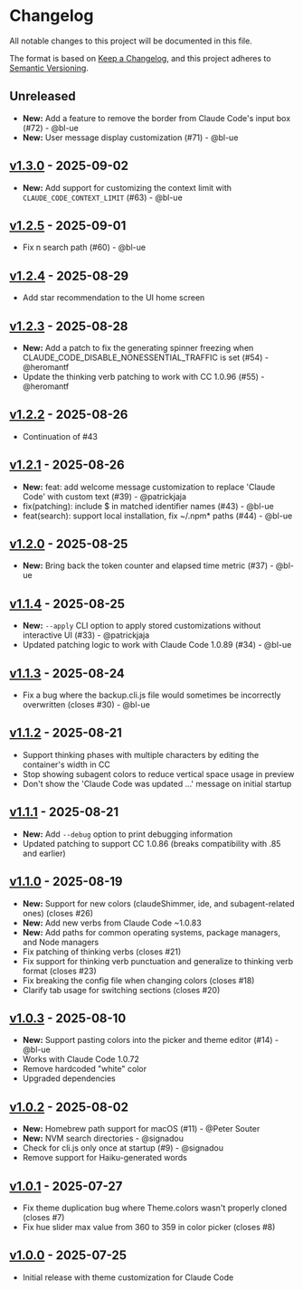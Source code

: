 # Changelog

All notable changes to this project will be documented in this file.

The format is based on [Keep a Changelog](https://keepachangelog.com/en/1.0.0/),
and this project adheres to [Semantic Versioning](https://semver.org/spec/v2.0.0.html).

## Unreleased

- **New:** Add a feature to remove the border from Claude Code's input box (#72) - @bl-ue
- **New:** User message display customization (#71) - @bl-ue

## [v1.3.0](https://github.com/Piebald-AI/tweakcc/releases/tag/v1.3.0) - 2025-09-02

- **New:** Add support for customizing the context limit with `CLAUDE_CODE_CONTEXT_LIMIT` (#63) - @bl-ue

## [v1.2.5](https://github.com/Piebald-AI/tweakcc/releases/tag/v1.2.5) - 2025-09-01

- Fix n search path (#60) - @bl-ue

## [v1.2.4](https://github.com/Piebald-AI/tweakcc/releases/tag/v1.2.4) - 2025-08-29

- Add star recommendation to the UI home screen

## [v1.2.3](https://github.com/Piebald-AI/tweakcc/releases/tag/v1.2.3) - 2025-08-28

- **New:** Add a patch to fix the generating spinner freezing when CLAUDE_CODE_DISABLE_NONESSENTIAL_TRAFFIC is set (#54) - @heromantf
- Update the thinking verb patching to work with CC 1.0.96 (#55) - @heromantf

## [v1.2.2](https://github.com/Piebald-AI/tweakcc/releases/tag/v1.2.2) - 2025-08-26

- Continuation of #43

## [v1.2.1](https://github.com/Piebald-AI/tweakcc/releases/tag/v1.2.1) - 2025-08-26

- **New:** feat: add welcome message customization to replace 'Claude Code' with custom text (#39) - @patrickjaja
- fix(patching): include $ in matched identifier names (#43) - @bl-ue
- feat(search): support local installation, fix ~/.npm* paths (#44) - @bl-ue

## [v1.2.0](https://github.com/Piebald-AI/tweakcc/releases/tag/v1.2.0) - 2025-08-25

- **New:** Bring back the token counter and elapsed time metric (#37) - @bl-ue

## [v1.1.4](https://github.com/Piebald-AI/tweakcc/releases/tag/v1.1.4) - 2025-08-25

- **New:** `--apply` CLI option to apply stored customizations without interactive UI (#33) - @patrickjaja
- Updated patching logic to work with Claude Code 1.0.89 (#34) - @bl-ue

## [v1.1.3](https://github.com/Piebald-AI/tweakcc/releases/tag/v1.1.3) - 2025-08-24

- Fix a bug where the backup.cli.js file would sometimes be incorrectly overwritten (closes #30) - @bl-ue

## [v1.1.2](https://github.com/Piebald-AI/tweakcc/releases/tag/v1.1.2) - 2025-08-21

- Support thinking phases with multiple characters by editing the container's width in CC
- Stop showing subagent colors to reduce vertical space usage in preview
- Don't show the 'Claude Code was updated ...' message on initial startup

## [v1.1.1](https://github.com/Piebald-AI/tweakcc/releases/tag/v1.1.1) - 2025-08-21

- **New:** Add `--debug` option to print debugging information
- Updated patching to support CC 1.0.86 (breaks compatibility with .85 and earlier)

## [v1.1.0](https://github.com/Piebald-AI/tweakcc/releases/tag/v1.1.0) - 2025-08-19

- **New:** Support for new colors (claudeShimmer, ide, and subagent-related ones) (closes #26)
- **New:** Add new verbs from Claude Code ~1.0.83
- **New:** Add paths for common operating systems, package managers, and Node managers
- Fix patching of thinking verbs (closes #21)
- Fix support for thinking verb punctuation and generalize to thinking verb format (closes #23)
- Fix breaking the config file when changing colors (closes #18)
- Clarify tab usage for switching sections (closes #20)

## [v1.0.3](https://github.com/Piebald-AI/tweakcc/releases/tag/v1.0.3) - 2025-08-10

- **New:** Support pasting colors into the picker and theme editor (#14) - @bl-ue
- Works with Claude Code 1.0.72
- Remove hardcoded "white" color
- Upgraded dependencies

## [v1.0.2](https://github.com/Piebald-AI/tweakcc/releases/tag/v1.0.2) - 2025-08-02

- **New:** Homebrew path support for macOS (#11) - @Peter Souter
- **New:** NVM search directories - @signadou
- Check for cli.js only once at startup (#9) - @signadou
- Remove support for Haiku-generated words

## [v1.0.1](https://github.com/Piebald-AI/tweakcc/releases/tag/v1.0.1) - 2025-07-27

- Fix theme duplication bug where Theme.colors wasn't properly cloned (closes #7)
- Fix hue slider max value from 360 to 359 in color picker (closes #8)

## [v1.0.0](https://github.com/Piebald-AI/tweakcc/releases/tag/v1.0.0) - 2025-07-25

- Initial release with theme customization for Claude Code
